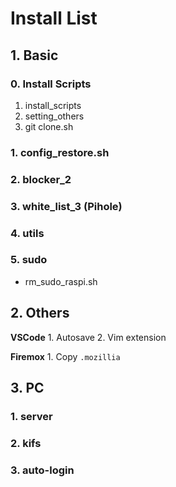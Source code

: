 
# Install List

## 1. Basic

### 0. Install Scripts

1. install_scripts
1. setting_others
1. git clone.sh

### 1. config_restore.sh

### 2. blocker_2

### 3. white_list_3 (Pihole)

### 4. utils

### 5. sudo
* rm_sudo_raspi.sh

## 2. Others

**VSCode** 
    1. Autosave
    2. Vim extension

**Firemox**
    1. Copy `.mozillia`


## 3. PC

### 1. server

### 2. kifs

### 3. auto-login

